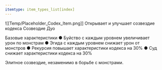 ```yaml
---
itemtype: item_types_list[index]
---
```

![[Temp/Placeholder_Codex_Item.png]]
Открывает и улучшает созвездие кодекса Созвездие Дуо

Базовые характеристики
● Буйство с каждым уровнем увеличивает урон по монстрам
● Эгида с каждым уровнем снижает урон от монстров
● Рекурсия повышает характеристики кодекса на 30%
● Суд снижает характеристики кодекса на 30%

Элитное созвездие, незаменимо в борьбе с монстрами.
